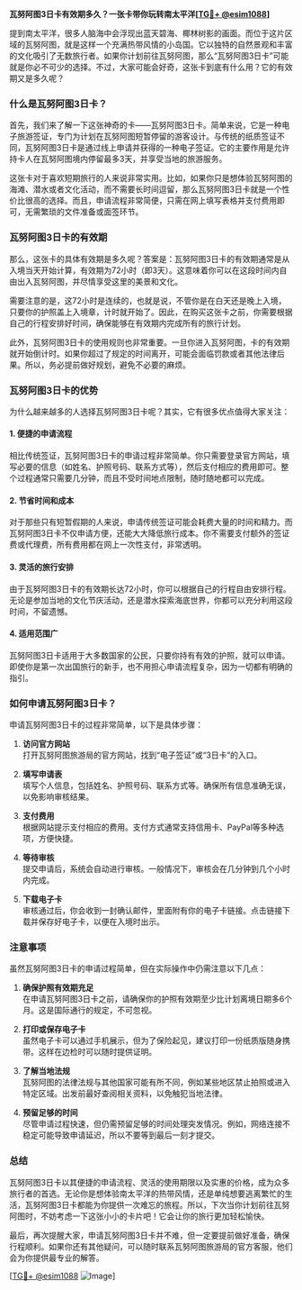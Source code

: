 **瓦努阿图3日卡有效期多久？一张卡带你玩转南太平洋[[TG💪+ @esim1088](https://t.me/s/esim1088)]**

提到南太平洋，很多人脑海中会浮现出蓝天碧海、椰林树影的画面。而位于这片区域的瓦努阿图，就是这样一个充满热带风情的小岛国。它以独特的自然景观和丰富的文化吸引了无数旅行者。如果你计划前往瓦努阿图，那么“瓦努阿图3日卡”可能就是你必不可少的选择。不过，大家可能会好奇，这张卡到底有什么用？它的有效期又是多久呢？

### 什么是瓦努阿图3日卡？

首先，我们来了解一下这张神奇的卡——瓦努阿图3日卡。简单来说，它是一种电子旅游签证，专门为计划在瓦努阿图短暂停留的游客设计。与传统的纸质签证不同，瓦努阿图3日卡是通过线上申请并获得的一种电子签证。它的主要作用是允许持卡人在瓦努阿图境内停留最多3天，并享受当地的旅游服务。

这张卡对于喜欢短期旅行的人来说非常实用。比如，如果你只是想体验瓦努阿图的海滩、潜水或者文化活动，而不需要长时间逗留，那么瓦努阿图3日卡就是一个性价比很高的选择。而且，申请流程非常简便，只需在网上填写表格并支付费用即可，无需繁琐的文件准备或面签环节。

### 瓦努阿图3日卡的有效期

那么，这张卡的具体有效期是多久呢？答案是：瓦努阿图3日卡的有效期通常是从入境当天开始计算，有效期为72小时（即3天）。这意味着你可以在这段时间内自由出入瓦努阿图，并尽情享受这里的美景和文化。

需要注意的是，这72小时是连续的，也就是说，不管你是在白天还是晚上入境，只要你的护照盖上入境章，计时就开始了。因此，在购买这张卡之前，你需要根据自己的行程安排好时间，确保能够在有效期内完成所有的旅行计划。

此外，瓦努阿图3日卡的使用规则也非常重要。一旦你进入瓦努阿图，卡的有效期就开始倒计时。如果你超过了规定的时间离开，可能会面临罚款或者其他法律后果。所以，务必提前做好规划，避免不必要的麻烦。

### 瓦努阿图3日卡的优势

为什么越来越多的人选择瓦努阿图3日卡呢？其实，它有很多优点值得大家关注：

#### 1. **便捷的申请流程**
相比传统签证，瓦努阿图3日卡的申请过程非常简单。你只需要登录官方网站，填写必要的信息（如姓名、护照号码、联系方式等），然后支付相应的费用即可。整个过程通常只需要几分钟，而且不受时间地点限制，随时随地都可以完成。

#### 2. **节省时间和成本**
对于那些只有短暂假期的人来说，申请传统签证可能会耗费大量的时间和精力。而瓦努阿图3日卡不仅申请方便，还能大大降低旅行成本。你不需要支付额外的签证费或代理费，所有费用都在网上一次性支付，非常透明。

#### 3. **灵活的旅行安排**
由于瓦努阿图3日卡的有效期长达72小时，你可以根据自己的行程自由安排行程。无论是参加当地的文化节庆活动，还是潜水探索海底世界，你都可以充分利用这段时间，不留遗憾。

#### 4. **适用范围广**
瓦努阿图3日卡适用于大多数国家的公民，只要你持有有效的护照，就可以申请。即使你是第一次出国旅行的新手，也不用担心申请流程复杂，因为一切都有明确的指引。

### 如何申请瓦努阿图3日卡？

申请瓦努阿图3日卡的过程非常简单，以下是具体步骤：

1. **访问官方网站**  
   打开瓦努阿图旅游局的官方网站，找到“电子签证”或“3日卡”的入口。

2. **填写申请表**  
   填写个人信息，包括姓名、护照号码、联系方式等。确保所有信息准确无误，以免影响审核结果。

3. **支付费用**  
   根据网站提示支付相应的费用。支付方式通常支持信用卡、PayPal等多种选项，方便快捷。

4. **等待审核**  
   提交申请后，系统会自动进行审核。一般情况下，审核会在几分钟到几个小时内完成。

5. **下载电子卡**  
   审核通过后，你会收到一封确认邮件，里面附有你的电子卡链接。点击链接下载并保存好电子卡，以便在入境时出示。

### 注意事项

虽然瓦努阿图3日卡的申请过程简单，但在实际操作中仍需注意以下几点：

1. **确保护照有效期充足**  
   在申请瓦努阿图3日卡之前，请确保你的护照有效期至少比计划离境日期多6个月。这是国际通行的规定，不可忽视。

2. **打印或保存电子卡**  
   虽然电子卡可以通过手机展示，但为了保险起见，建议打印一份纸质版随身携带。这样在边检时可以随时提供证明。

3. **了解当地法规**  
   瓦努阿图的法律法规与其他国家可能有所不同，例如某些地区禁止拍照或进入特定区域。出发前最好查阅相关资料，以免触犯当地法律。

4. **预留足够的时间**  
   尽管申请过程快速，但仍需预留足够的时间处理突发情况。例如，网络连接不稳定可能导致申请延迟，所以不要等到最后一刻才提交。

### 总结

瓦努阿图3日卡以其便捷的申请流程、灵活的使用期限以及实惠的价格，成为众多旅行者的首选。无论你是想体验南太平洋的热带风情，还是单纯想要逃离繁忙的生活，瓦努阿图3日卡都能为你提供一次难忘的旅程。所以，下次当你计划前往瓦努阿图时，不妨考虑一下这张小小的卡片吧！它会让你的旅行更加轻松愉快。

最后，再次提醒大家，申请瓦努阿图3日卡并不难，但一定要提前做好准备，确保行程顺利。如果你还有其他疑问，可以随时联系瓦努阿图旅游局的官方客服，他们会为你提供最专业的解答。

[[TG💪+ @esim1088](https://t.me/s/esim1088) ![Image](https://i.postimg.cc/4NQfJmqS/Snipaste-2025-05-13-00-14-12.png)]